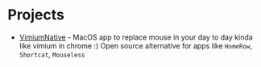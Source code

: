 # Projects

- [VimiumNative](https://github.com/abilkhan024/vimium-native) - MacOS app to
  replace mouse in your day to day kinda like vimium in chrome :) Open source
  alternative for apps like `HomeRow`, `Shortcat`, `Mouseless`

